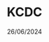 ---
date: 26/06/2024
city: Kansas City
country: US
title: KCDC
layout: event_detail
url: https://www.kcdc.info/
---